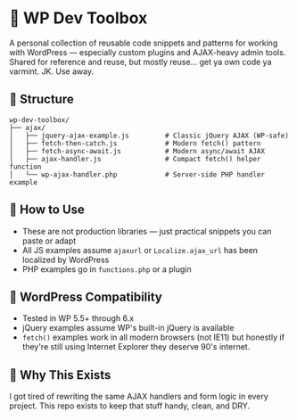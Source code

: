# 🧰 WP Dev Toolbox

A personal collection of reusable code snippets and patterns for working with WordPress — especially custom plugins and AJAX-heavy admin tools. Shared for reference and reuse, but mostly reuse... get ya own code ya varmint. JK. Use away.

## 📂 Structure
```
wp-dev-toolbox/  
├── ajax/  
│   ├── jquery-ajax-example.js         # Classic jQuery AJAX (WP-safe)  
│   ├── fetch-then-catch.js            # Modern fetch() pattern  
│   ├── fetch-async-await.js           # Modern async/await AJAX  
│   ├── ajax-handler.js                # Compact fetch() helper function  
│   └── wp-ajax-handler.php            # Server-side PHP handler example  
```

## 🚀 How to Use

- These are not production libraries — just practical snippets you can paste or adapt
- All JS examples assume `ajaxurl` or `Localize.ajax_url` has been localized by WordPress
- PHP examples go in `functions.php` or a plugin

## 🔐 WordPress Compatibility

- Tested in WP 5.5+ through 6.x
- jQuery examples assume WP's built-in jQuery is available
- `fetch()` examples work in all modern browsers (not IE11) but honestly if they're still using Internet Explorer they deserve 90's internet.

## 📌 Why This Exists

I got tired of rewriting the same AJAX handlers and form logic in every project. This repo exists to keep that stuff handy, clean, and DRY.